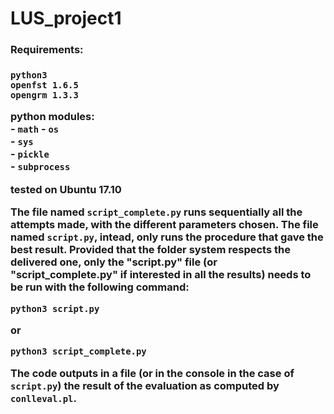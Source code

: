 # LUS_project1

<h3>Requirements:<h3>

`python3`  
`openfst 1.6.5`  
`opengrm 1.3.3`  

python modules:  
	- `math` 
	- `os`  
	- `sys`  
	- `pickle`  
	- `subprocess`  

tested on Ubuntu 17.10

The file named `script_complete.py` runs sequentially all the attempts made, with the different parameters chosen. The file named `script.py`, intead, only runs the procedure that gave the best result. Provided that the folder system respects the delivered one, only the "script.py" file (or "script_complete.py" if interested in all the results) needs to be run with the following command:

`python3 script.py`

or

`python3 script_complete.py`

The code outputs in a file (or in the console in the case of `script.py`) the result of the evaluation as computed by `conlleval.pl`.


